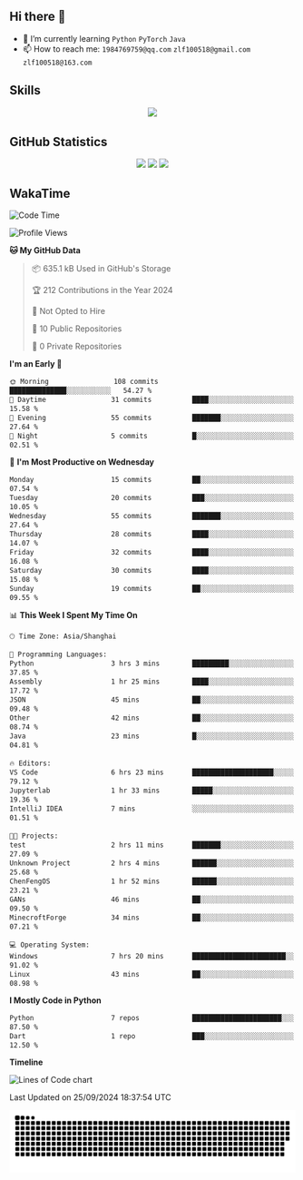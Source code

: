 ## Hi there 👋

- 🌱 I’m currently learning `Python` `PyTorch` `Java`
- 📫 How to reach me: `1984769759@qq.com` `zlf100518@gmail.com` `zlf100518@163.com`

## Skills
<div align="center"> <img src="https://skillicons.dev/icons?i=python,linux,git,github,html,css,js" /> </div>

## GitHub Statistics

<div align="center">
  <img src="https://github-readme-stats.vercel.app/api?username=mrcchenfeng&show_icons=true&theme=tokyonight" />
  <img src="https://github-readme-stats.vercel.app/api/top-langs/?username=mrcchenfeng&show_icons=true&theme=tokyonight" />
  <img src="https://github-readme-activity-graph.vercel.app/graph?username=mrcchenfeng&theme=xcode" />
</div>

## WakaTime

<!--START_SECTION:waka-->
![Code Time](http://img.shields.io/badge/Code%20Time-109%20hrs%207%20mins-blue)

![Profile Views](http://img.shields.io/badge/Profile%20Views-3-blue)

**🐱 My GitHub Data** 

> 📦 635.1 kB Used in GitHub's Storage 
 > 
> 🏆 212 Contributions in the Year 2024
 > 
> 🚫 Not Opted to Hire
 > 
> 📜 10 Public Repositories 
 > 
> 🔑 0 Private Repositories 
 > 
**I'm an Early 🐤** 

```text
🌞 Morning                108 commits         ██████████████░░░░░░░░░░░   54.27 % 
🌆 Daytime                31 commits          ████░░░░░░░░░░░░░░░░░░░░░   15.58 % 
🌃 Evening                55 commits          ███████░░░░░░░░░░░░░░░░░░   27.64 % 
🌙 Night                  5 commits           █░░░░░░░░░░░░░░░░░░░░░░░░   02.51 % 
```
📅 **I'm Most Productive on Wednesday** 

```text
Monday                   15 commits          ██░░░░░░░░░░░░░░░░░░░░░░░   07.54 % 
Tuesday                  20 commits          ███░░░░░░░░░░░░░░░░░░░░░░   10.05 % 
Wednesday                55 commits          ███████░░░░░░░░░░░░░░░░░░   27.64 % 
Thursday                 28 commits          ████░░░░░░░░░░░░░░░░░░░░░   14.07 % 
Friday                   32 commits          ████░░░░░░░░░░░░░░░░░░░░░   16.08 % 
Saturday                 30 commits          ████░░░░░░░░░░░░░░░░░░░░░   15.08 % 
Sunday                   19 commits          ██░░░░░░░░░░░░░░░░░░░░░░░   09.55 % 
```


📊 **This Week I Spent My Time On** 

```text
🕑︎ Time Zone: Asia/Shanghai

💬 Programming Languages: 
Python                   3 hrs 3 mins        █████████░░░░░░░░░░░░░░░░   37.85 % 
Assembly                 1 hr 25 mins        ████░░░░░░░░░░░░░░░░░░░░░   17.72 % 
JSON                     45 mins             ██░░░░░░░░░░░░░░░░░░░░░░░   09.48 % 
Other                    42 mins             ██░░░░░░░░░░░░░░░░░░░░░░░   08.74 % 
Java                     23 mins             █░░░░░░░░░░░░░░░░░░░░░░░░   04.81 % 

🔥 Editors: 
VS Code                  6 hrs 23 mins       ████████████████████░░░░░   79.12 % 
Jupyterlab               1 hr 33 mins        █████░░░░░░░░░░░░░░░░░░░░   19.36 % 
IntelliJ IDEA            7 mins              ░░░░░░░░░░░░░░░░░░░░░░░░░   01.51 % 

🐱‍💻 Projects: 
test                     2 hrs 11 mins       ███████░░░░░░░░░░░░░░░░░░   27.09 % 
Unknown Project          2 hrs 4 mins        ██████░░░░░░░░░░░░░░░░░░░   25.68 % 
ChenFengOS               1 hr 52 mins        ██████░░░░░░░░░░░░░░░░░░░   23.21 % 
GANs                     46 mins             ██░░░░░░░░░░░░░░░░░░░░░░░   09.50 % 
MinecroftForge           34 mins             ██░░░░░░░░░░░░░░░░░░░░░░░   07.21 % 

💻 Operating System: 
Windows                  7 hrs 20 mins       ███████████████████████░░   91.02 % 
Linux                    43 mins             ██░░░░░░░░░░░░░░░░░░░░░░░   08.98 % 
```

**I Mostly Code in Python** 

```text
Python                   7 repos             ██████████████████████░░░   87.50 % 
Dart                     1 repo              ███░░░░░░░░░░░░░░░░░░░░░░   12.50 % 
```



**Timeline**

![Lines of Code chart](https://raw.githubusercontent.com/mrcchenfeng/mrcchenfeng/main/assets/bar_graph.png)


 Last Updated on 25/09/2024 18:37:54 UTC
<!--END_SECTION:waka-->

<div align="center"><img src="./assets/github-snake-dark.svg" /></div>
